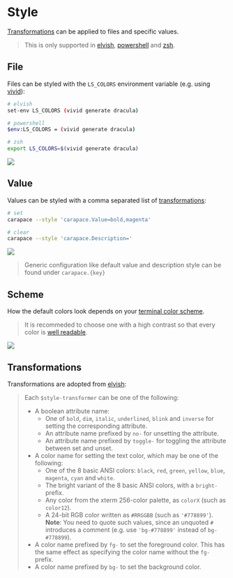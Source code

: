 # Style

[Transformations](#transformations) can be applied to files and specific values.
 
> This is only supported in [elvish], [powershell] and [zsh].

## File

Files can be styled with the `LS_COLORS` environment variable (e.g. using [vivid]):

```sh
# elvish
set-env LS_COLORS (vivid generate dracula)

# powershell
$env:LS_COLORS = (vivid generate dracula)

# zsh
export LS_COLORS=$(vivid generate dracula)
```

![](./style-filename.cast)

## Value

Values can be styled with a comma separated list of [transformations](#transformations):

```sh
# set
carapace --style 'carapace.Value=bold,magenta'

# clear
carapace --style 'carapace.Description='
```

![](./style-value.cast)

> Generic configuration like default value and description style can be found under `carapace.{key}`

## Scheme

How the default colors look depends on your [terminal color scheme](https://github.com/rsteube/vincent).

> It is recommeded to choose one with a high contrast so that every color is [well readable](https://gogh-co.github.io/Gogh/).

![](./style-scheme.cast)


## Transformations

Transformations are adopted from [elvish](https://elv.sh/ref/builtin.html#styled):

> Each `$style-transformer` can be one of the following:
> - A boolean attribute name:
>   - One of `bold`, `dim`, `italic`, `underlined`, `blink` and `inverse` for
>     setting the corresponding attribute.
>   - An attribute name prefixed by `no-` for unsetting the attribute.
>   - An attribute name prefixed by `toggle-` for toggling the attribute
>     between set and unset.
> - A color name for setting the text color, which may be one of the
>   following:
>   - One of the 8 basic ANSI colors: `black`, `red`, `green`, `yellow`,
>     `blue`, `magenta`, `cyan` and `white`.
>   - The bright variant of the 8 basic ANSI colors, with a `bright-` prefix.
>   - Any color from the xterm 256-color palette, as `colorX` (such as
>     `color12`).
>   - A 24-bit RGB color written as `#RRGGBB` (such as `'#778899'`).
>     **Note**: You need to quote such values, since an unquoted `#` introduces
>     a comment (e.g. use `'bg-#778899'` instead of `bg-#778899`).
> - A color name prefixed by `fg-` to set the foreground color. This has
>   the same effect as specifying the color name without the `fg-` prefix.
> - A color name prefixed by `bg-` to set the background color.


[Elvish]:https://elv.sh/
[Powershell]:https://microsoft.com/powershell
[vivid]:https://github.com/sharkdp/vivid
[Zsh]:https://www.zsh.org/
